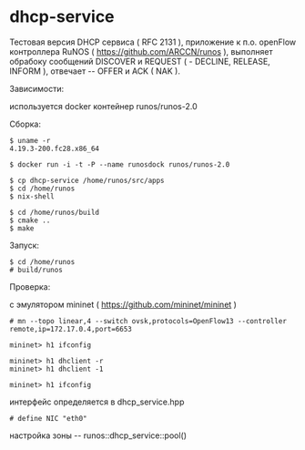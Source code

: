 # dhcp-service

Тестовая версия DHCP сервиса ( RFC 2131 ), приложение к п.о. openFlow контроллера RuNOS ( https://github.com/ARCCN/runos ), выполняет обрабоку сообщений DISCOVER и REQUEST ( - DECLINE, RELEASE, INFORM ), отвечает -- OFFER и ACK ( NAK ).


Зависимости:

используется docker контейнер runos/runos-2.0


Сборка:

    $ uname -r
    4.19.3-200.fc28.x86_64
    
    $ docker run -i -t -P --name runosdock runos/runos-2.0
    
    $ cp dhcp-service /home/runos/src/apps
    $ cd /home/runos
    $ nix-shell
    
    $ cd /home/runos/build
    $ cmake ..
    $ make

Запуск:

    $ cd /home/runos
    # build/runos

    
Проверка:

с эмулятором mininet ( https://github.com/mininet/mininet )

    # mn --topo linear,4 --switch ovsk,protocols=OpenFlow13 --controller remote,ip=172.17.0.4,port=6653
    
    mininet> h1 ifconfig
    
    mininet> h1 dhclient -r
    mininet> h1 dhclient -1
    
    mininet> h1 ifconfig

интерфейс определяется в dhcp_service.hpp

    # define NIC "eth0" 

настройка зоны -- runos::dhcp_service::pool()
